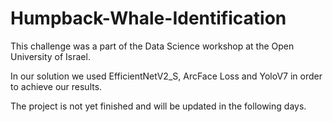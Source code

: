 # Humpback-Whale-Identification

This challenge was a part of the Data Science workshop at the Open University of Israel.

In our solution we used EfficientNetV2_S, ArcFace Loss and YoloV7 in order to achieve our results.

The project is not yet finished and will be updated in the following days.
